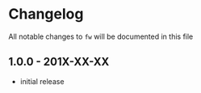 # Changelog

All notable changes to `fw` will be documented in this file

## 1.0.0 - 201X-XX-XX

- initial release
